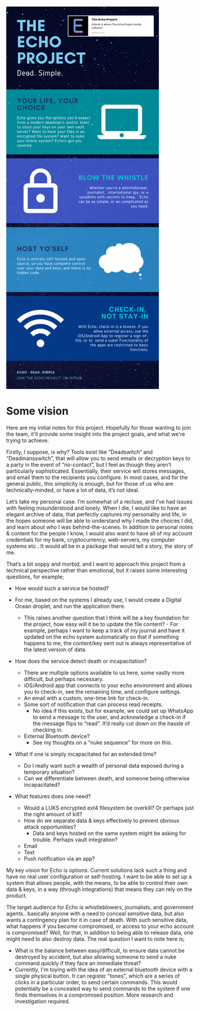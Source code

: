 ![logo](./images/infographic1.png)

# Some vision

Here are my initial notes for this project. Hopefully for those wanting to join the team, it'll provide some insight into the project goals, and what we're trying to achieve.

Firstly, I suppose, is why? Tools exist like “Deadswitch” and “Deadmansswitch”, that will allow you to send emails or decryption keys to a party in the event of “no-contact”, but I feel as though they aren’t particularly sophisticated. Essentially, their service will stores messages, and email them to the recipients you configure. In most cases, and for the general public, this simplicity is enough, but for those of us who are technically-minded, or have a lot of data, it’s not ideal.

Let’s take my personal case. I’m somewhat of a recluse, and I’ve had issues with feeling misunderstood and lonely. When I die, I would like to have an elegant archive of data, that perfectly captures my personality and life, in the hopes someone will be able to understand why I made the choices I did, and learn about who I was behind-the-scenes. In addition to personal notes & content for the people I know, I would also want to have all of my account credentials for my bank, cryptocurrency, web-servers, my computer systems etc.. It would all be in a package that would tell a story, the story of me.

That’s a bit soppy and morbid, and I want to approach this project from a technical perspective rather than emotional, but it raises some interesting questions, for example;

- How would such a service be hosted?
 - For me, based on the systems I already use, I would create a Digital Ocean droplet, and run the application there.
   - This raises another question that I think will be a key foundation for the project, how easy will it be to update the file content? - For example, perhaps I want to keep a track of my journal and have it updated on the echo system automatically so that if something happens to me, the content/key sent out is always representative of the latest version of data.
- How does the service detect death or incapacitation?
  - There are multiple options available to us here, some vastly more difficult, but perhaps necessary.
   - iOS/Android app that connects to your echo environment and allows you to check-in, see the remaining time, and configure settings.
   - An email with a custom, one-time link for check-in.
   - Some sort of notification that can process read receipts.
     - No idea if this exists, but for example, we could set up WhatsApp to send a message to the user, and acknowledge a check-in if the message flips to “read”. It’d really cut down on the hassle of checking in.
   - External Bluetooth device?
     - See my thoughts on a “nuke sequence” for more on this.

- What if one is simply incapacitated for an extended time?
   - Do I really want such a wealth of personal data exposed during a temporary situation?
   - Can we differentiate between death, and someone being otherwise incapacitated?

- What features does one need?  
  - Would a LUKS encrypted ext4 filesystem be overkill? Or perhaps just the right amount of kill?
  - How do we separate data & keys effectively to prevent obvious attack opportunities?
    - Data and keys hosted on the same system might be asking for trouble. Perhaps vault integration?
  - Email
  - Text
  - Push notification via an app?

My key vision for Echo is options. Current solutions lack such a thing and have no real user configuration or self-hosting. I want to be able to set up a system that allows people, with the means, to be able to control their own data & keys, in a way (through integrations) that means they can rely on the product.

The target audience for Echo is whistleblowers, journalists, and government agents.. basically anyone with a need to conceal sensitive data, but also wants a contingency plan for it in case of death. With such sensitive data, what happens if you become compromised, or access to your echo account is compromised? Well, for that, in addition to being able to release data, one might need to also destroy data. The real question I want to note here is;

- What is the balance between easy/difficult, to ensure data cannot be destroyed by accident, but also allowing someone to send a nuke command quickly if they face an immediate threat?
 - Currently, I'm toying with the idea of an external bluetooth device with a single physical button. It can register "tones", which are a series of clicks in a particular order, to send certain commands. This would potentially be a concealed way to send commands to the system if one finds themselves in a compromised position. More research and investigation required.
